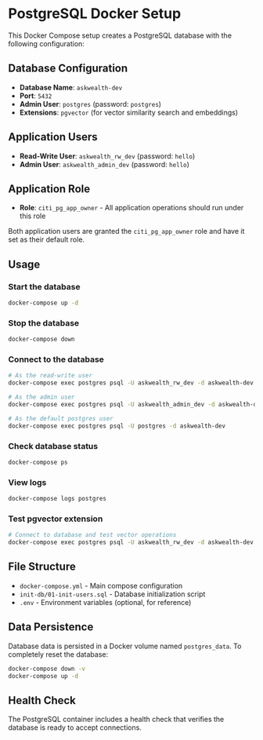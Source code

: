 # PostgreSQL Docker Setup

This Docker Compose setup creates a PostgreSQL database with the following configuration:

## Database Configuration

- **Database Name**: `askwealth-dev`
- **Port**: `5432`
- **Admin User**: `postgres` (password: `postgres`)
- **Extensions**: `pgvector` (for vector similarity search and embeddings)

## Application Users

- **Read-Write User**: `askwealth_rw_dev` (password: `hello`)
- **Admin User**: `askwealth_admin_dev` (password: `hello`)

## Application Role

- **Role**: `citi_pg_app_owner` - All application operations should run under this role

Both application users are granted the `citi_pg_app_owner` role and have it set as their default role.

## Usage

### Start the database

```bash
docker-compose up -d
```

### Stop the database

```bash
docker-compose down
```

### Connect to the database

```bash
# As the read-write user
docker-compose exec postgres psql -U askwealth_rw_dev -d askwealth-dev

# As the admin user
docker-compose exec postgres psql -U askwealth_admin_dev -d askwealth-dev

# As the default postgres user
docker-compose exec postgres psql -U postgres -d askwealth-dev
```

### Check database status

```bash
docker-compose ps
```

### View logs

```bash
docker-compose logs postgres
```

### Test pgvector extension

```bash
# Connect to database and test vector operations
docker-compose exec postgres psql -U askwealth_rw_dev -d askwealth-dev -c "SELECT '[1,2,3]'::vector;"
```

## File Structure

- `docker-compose.yml` - Main compose configuration
- `init-db/01-init-users.sql` - Database initialization script
- `.env` - Environment variables (optional, for reference)

## Data Persistence

Database data is persisted in a Docker volume named `postgres_data`. To completely reset the database:

```bash
docker-compose down -v
docker-compose up -d
```

## Health Check

The PostgreSQL container includes a health check that verifies the database is ready to accept connections.
